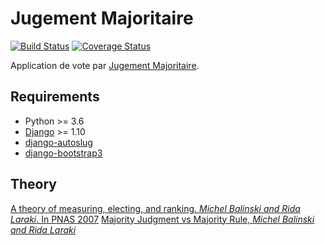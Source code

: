# Jugement Majoritaire
[![Build Status](https://travis-ci.org/nim65s/django-jugemaj.svg?branch=master)](https://travis-ci.org/nim65s/django-jugemaj)
[![Coverage Status](https://coveralls.io/repos/github/nim65s/django-jugemaj/badge.svg?branch=master)](https://coveralls.io/github/nim65s/django-jugemaj?branch=master)


Application de vote par [Jugement Majoritaire](https://fr.wikipedia.org/wiki/Jugement_majoritaire).


## Requirements

- Python >= 3.6
- [Django](https://pypi.python.org/pypi/Django) >= 1.10
- [django-autoslug](https://pypi.python.org/pypi/django-autoslug)
- [django-bootstrap3](https://pypi.python.org/pypi/django-bootstrap3)

## Theory

[A theory of measuring, electing, and ranking. *Michel Balinski and Rida Laraki*. In PNAS 2007](https://doi.org/10.1073/pnas.0702634104)
[Majority Judgment vs Majority Rule, *Michel Balinski and Rida Laraki*](http://www.lamsade.dauphine.fr/sites/default/IMG/pdf/cahier_377.pdf)
